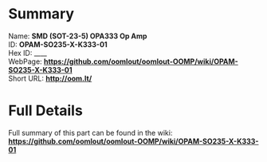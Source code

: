 
Summary
=================
  
Name: __SMD (SOT-23-5) OPA333 Op Amp__    
ID: __OPAM-SO235-X-K333-01__   
Hex ID: ____   
WebPage: __https://github.com/oomlout/oomlout-OOMP/wiki/OPAM-SO235-X-K333-01__   
Short URL: __http://oom.lt/__   

Full Details
==========================
Full summary of this part can be found in the wiki:   
__https://github.com/oomlout/oomlout-OOMP/wiki/OPAM-SO235-X-K333-01__    

